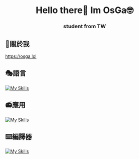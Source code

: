 <h1 align="center">Hello there👋 Im OsGa🤓</h1>
<h3 align="center">student from TW</h3>

## 🐶關於我
https://osga.lol

## 🎭語言
[![My Skills](https://skillicons.dev/icons?i=py,react,java,cs,cpp,nextjs,js)](https://skillicons.dev)

## 📻應用
[![My Skills](https://skillicons.dev/icons?i=linux,arduino,raspberrypi,bots)](https://skillicons.dev)

## ⌨️編譯器
[![My Skills](https://skillicons.dev/icons?i=vim,vscode,visualstudio,idea)](https://skillicons.dev)

